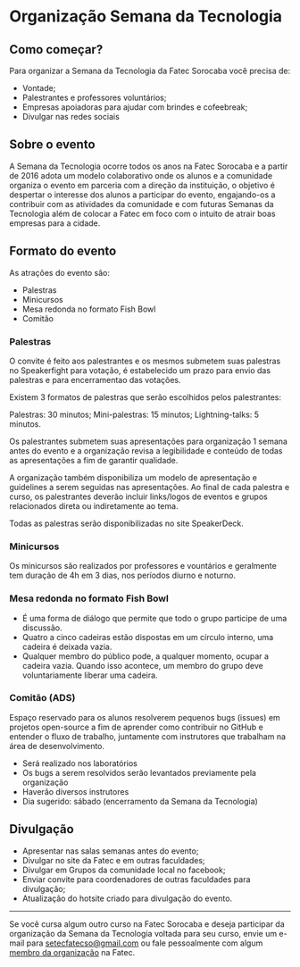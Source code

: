 # Organização Semana da Tecnologia

## Como começar?

Para organizar a Semana da Tecnologia da Fatec Sorocaba você precisa de:

- Vontade;
- Palestrantes e professores voluntários;
- Empresas apoiadoras para ajudar com brindes e cofeebreak;
- Divulgar nas redes sociais

## Sobre o evento

A Semana da Tecnologia ocorre todos os anos na Fatec Sorocaba e a partir de 2016 adota um modelo colaborativo onde os alunos e a comunidade organiza o evento em parceria com a direção da instituição, o objetivo é despertar o interesse dos alunos a participar do evento, engajando-os a contribuir com as atividades da comunidade e com futuras Semanas da Tecnologia além de colocar a Fatec em foco com o intuito de atrair boas empresas para a cidade.

## Formato do evento

As atrações do evento são:

- Palestras
- Minicursos
- Mesa redonda no formato Fish Bowl
- Comitão

### Palestras

O convite é feito aos palestrantes e os mesmos submetem suas palestras no Speakerfight para votação, é estabelecido um prazo para envio das palestras e para encerramentao das votações.

Existem 3 formatos de palestras que serão escolhidos pelos palestrantes:

Palestras: 30 minutos; Mini-palestras: 15 minutos; Lightning-talks: 5 minutos.

Os palestrantes submetem suas apresentações para organização 1 semana antes do evento e a organização revisa a legibilidade e conteúdo de todas as apresentações a fim de garantir qualidade.

A organização também disponibiliza um modelo de apresentação e guidelines a serem seguidas nas apresentações. Ao final de cada palestra e curso, os palestrantes deverão incluir links/logos de eventos e grupos relacionados direta ou indiretamente ao tema.

Todas as palestras serão disponibilizadas no site SpeakerDeck.

### Minicursos

Os minicursos são realizados por professores e vountários e geralmente tem duração de 4h em 3 dias, nos períodos diurno e noturno.

### Mesa redonda no formato Fish Bowl

- É uma forma de diálogo que permite que todo o grupo participe de uma discussão.
- Quatro a cinco cadeiras estão dispostas em um círculo interno, uma cadeira é deixada vazia.
- Qualquer membro do público pode, a qualquer momento, ocupar a cadeira vazia. Quando isso acontece, um membro do grupo deve voluntariamente liberar uma cadeira.

### Comitão (ADS)

Espaço reservado para os alunos resolverem pequenos bugs (issues) em projetos open-source a fim de aprender como contribuir no GitHub e entender o fluxo de trabalho, juntamente com instrutores que trabalham na área de desenvolvimento.

- Será realizado nos laboratórios
- Os bugs a serem resolvidos serão levantados previamente pela organização
- Haverão diversos instrutores
- Dia sugerido: sábado (encerramento da Semana da Tecnologia)

## Divulgação

- Apresentar nas salas semanas antes do evento;
- Divulgar no site da Fatec e em outras faculdades;
- Divulgar em Grupos da comunidade local no facebook;
- Enviar convite para coordenadores de outras faculdades para divulgação;
- Atualização do hotsite criado para divulgação do evento.

---

Se você cursa algum outro curso na Fatec Sorocaba e deseja participar da organização da Semana da Tecnologia voltada para seu curso, envie um e-mail para [setecfatecso@gmail.com](mailto:setecfatecso@gmail.com) ou fale pessoalmente com algum [membro da organização](https://github.com/orgs/FatecSorocaba/people) na Fatec.
